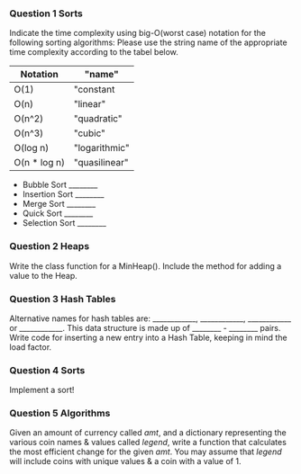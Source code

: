 ### Question 1 Sorts

Indicate the time complexity using big-O(worst case) notation for the following sorting algorithms:
Please use the string name of the appropriate time complexity according to the tabel below.

| Notation  | "name"    |
|-----------|-----------|
| O(1)      | "constant |
| O(n)      | "linear"  |
| O(n^2)    |"quadratic"|
| O(n^3)    |  "cubic"  |
| O(log n)  |"logarithmic"|
|O(n * log n)|"quasilinear"|

- Bubble Sort       ________
- Insertion Sort    ________
- Merge Sort        ________
- Quick Sort        ________
- Selection Sort    ________

### Question 2 Heaps

Write the class function for a MinHeap(). Include the method for adding a value to the Heap.

### Question 3 Hash Tables

Alternative names for hash tables are: ____________, ____________, ____________ or ____________.
This data structure is made up of ________ - ________ pairs.
Write code for inserting a new entry into a Hash Table, keeping in mind the load factor.

### Question 4 Sorts

Implement a sort!

### Question 5 Algorithms

Given an amount of currency called _amt_, and a dictionary representing the various coin names & values called _legend_, write a function that calculates the most efficient change for the given _amt_. You may assume that _legend_ will include coins with unique values & a coin with a value of 1.

